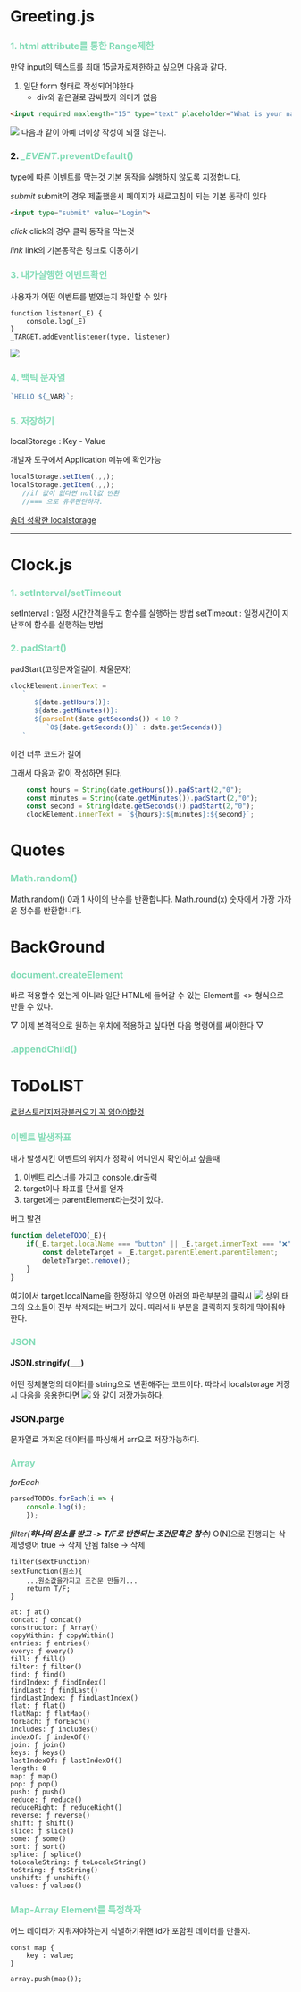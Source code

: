 <span style="color : #83dcb7;"></span>
# Greeting.js
### <span style="color : #83dcb7;">1. html attribute를 통한 Range제한</span>
만약 input의 텍스트를 최대 15글자로제한하고 싶으면 다음과 같다. 
1. 일단 form 형태로 작성되어야한다
   * div와 같은걸로 감싸봤자 의미가 없음


```html
<input required maxlength="15" type="text" placeholder="What is your name?" />
```
![](2022-01-13-06-16-31.png)
다음과 같이 아예 더이상 작성이 되질 않는다.

### 2. <span style="color : #83dcb7;">*_EVENT*.preventDefault()</span>
type에 따른 이벤트를 막는것
기본 동작을 실행하지 않도록 지정합니다.

*submit*
submit의 경우 제출했을시 페이지가 새로고침이 되는 기본 동작이 있다
```html
<input type="submit" value="Login">
```

*click*
click의 경우 클릭 동작을 막는것

*link*
link의 기본동작은 링크로 이동하기

### <span style="color : #83dcb7;">3. 내가실행한 이벤트확인</span>
사용자가 어떤 이벤트를 벌였는지 화인할 수 있다
```
function listener(_E) {
    console.log(_E)
}
_TARGET.addEventlistener(type, listener)
```  
![](2022-01-13-23-00-11.png)

### <span style="color : #83dcb7;">4. 백틱 문자열</span>
```js
`HELLO ${_VAR}`;
```

### <span style="color : #83dcb7;">5. 저장하기</span>
localStorage : Key - Value

개발자 도구에서 Application 메뉴에 확인가능
```js
localStorage.setItem(,,,);
localStorage.getItem(,,,);
   //if 값이 없다면 null값 반환
   //=== 으로 유무판단하자.
```

[좀더 정확한 localstorage](./JS_LOCALSTORAGE.md)

----------------------------------------------------------------------------

# Clock.js
### <span style="color : #83dcb7;">1. setInterval/setTimeout </span>
setInterval : 일정 시간간격을두고 함수를 실행하는 방법
setTimeout : 일정시간이 지난후에 함수를 실행하는 방법

### <span style="color : #83dcb7;">2. padStart() </span>
padStart(고정문자열길이, 채울문자)

```js
clockElement.innerText = 
   `
      ${date.getHours()}:
      ${date.getMinutes()}:
      ${parseInt(date.getSeconds()) < 10 ? 
         `0${date.getSeconds()}` : date.getSeconds()}
   `
```
이건 너무 코드가 길어

그래서 다음과 같이 작성하면 된다.
```js
    const hours = String(date.getHours()).padStart(2,"0");
    const minutes = String(date.getMinutes()).padStart(2,"0");
    const second = String(date.getSeconds()).padStart(2,"0");
    clockElement.innerText = `${hours}:${minutes}:${second}`;
```
# Quotes
### <span style="color : #83dcb7;"> Math.random() </span>

Math.random()
0과 1 사이의 난수를 반환합니다.
Math.round(x)
숫자에서 가장 가까운 정수를 반환합니다.

# BackGround
### <span style="color : #83dcb7;"> document.createElement </span>
바로 적용할수 있는게 아니라
일단 HTML에 들어갈 수 있는 Element를 <> 형식으로 만들 수 있다.

▽ 이제 본격적으로 원하는 위치에 적용하고 싶다면 다음 명령어를 써야한다 ▽
### <span style="color : #83dcb7;"> .appendChild() </span>

# ToDoLIST

[로컬스토리지저장불러오기 꼭 읽어야할것](./JS_로컬스토리지저장불러오기.md)

### <span style="color : #83dcb7;"> 이벤트 발생좌표 </span>
내가 발생시킨 이벤트의 위치가 정확히 어디인지 확인하고 싶을때
1. 이벤트 리스너를 가지고 console.dir출력
2. target이나 좌표를 단서를 얻자
3. target에는 parentElement라는것이 있다. 

버그 발견
```js
function deleteTODO(_E){
    if(_E.target.localName === "button" || _E.target.innerText === "❌"){
        const deleteTarget = _E.target.parentElement.parentElement;
        deleteTarget.remove();
    }
}
```
여기에서 target.localName을 한정하지 않으면 아래의 파란부분의 클릭시
![](2022-01-16-01-06-33.png)
상위 태그의 요소들이 전부 삭제되는 버그가 있다.
따라서 li 부분을 클릭하지 못하게 막아줘야한다.

### <span style="color : #83dcb7;"> JSON</span>
#### JSON.stringify(___)
어떤 정체불명의 데이터를 string으로 변환해주는 코드이다.
따라서 localstorage 저장시 다음을 응용한다면
![](2022-01-16-01-10-15.png)
와 같이 저장가능하다.

### JSON.parge
문자열로 가져온 데이터를 파싱해서 arr으로 저장가능하다.

### <span style="color : #83dcb7;"> Array</span>
*forEach*
```js
parsedTODOs.forEach(i => {
    console.log(i);
    });
```
*filter(__하나의 원소를 받고 -> T/F로 반한되는 조건문혹은 함수__)*
O(N)으로 진행되는 삭제명령어
true -> 삭제 안됨
false -> 삭제
```
filter(sextFunction)
sextFunction(원소){
    ...원소값을가지고 조건문 만들기...
    return T/F; 
}
```

```
at: ƒ at()
concat: ƒ concat()
constructor: ƒ Array()
copyWithin: ƒ copyWithin()
entries: ƒ entries()
every: ƒ every()
fill: ƒ fill()
filter: ƒ filter()
find: ƒ find()
findIndex: ƒ findIndex()
findLast: ƒ findLast()
findLastIndex: ƒ findLastIndex()
flat: ƒ flat()
flatMap: ƒ flatMap()
forEach: ƒ forEach()
includes: ƒ includes()
indexOf: ƒ indexOf()
join: ƒ join()
keys: ƒ keys()
lastIndexOf: ƒ lastIndexOf()
length: 0
map: ƒ map()
pop: ƒ pop()
push: ƒ push()
reduce: ƒ reduce()
reduceRight: ƒ reduceRight()
reverse: ƒ reverse()
shift: ƒ shift()
slice: ƒ slice()
some: ƒ some()
sort: ƒ sort()
splice: ƒ splice()
toLocaleString: ƒ toLocaleString()
toString: ƒ toString()
unshift: ƒ unshift()
values: ƒ values()
```

### <span style="color : #83dcb7;"> Map-Array Element를 특정하자</span>
어느 데이터가 지워져야하는지 식별하기위핸 id가 포함된 데이터를 만들자.
```
const map {
    key : value;
}

array.push(map());
```

